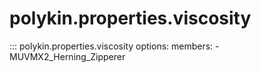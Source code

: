 # polykin.properties.viscosity

::: polykin.properties.viscosity
    options:
        members:
            - MUVMX2_Herning_Zipperer
